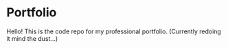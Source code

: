 # Portfolio
Hello! This is the code repo for my professional portfolio.
(Currently redoing it mind the dust...)
